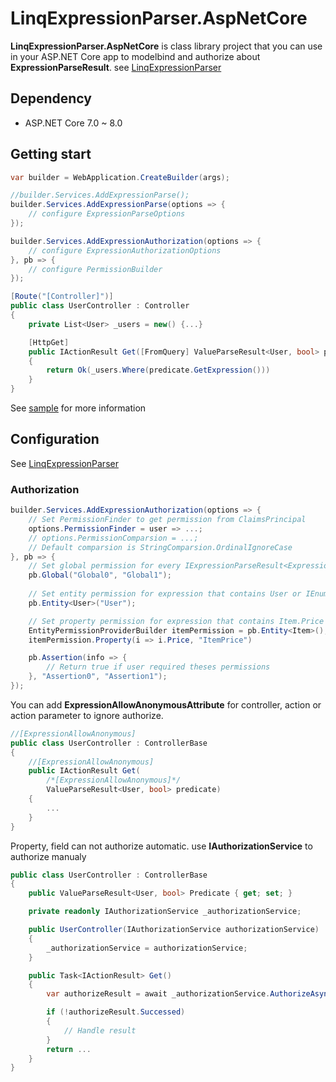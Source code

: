 # LinqExpressionParser.AspNetCore

**LinqExpressionParser.AspNetCore** is class library project that you can use in your ASP.NET Core app to modelbind and authorize about **ExpressionParseResult**. see [LinqExpressionParser](..\LinqExpressionParser\README.md)

## Dependency

- ASP.NET Core 7.0 ~ 8.0

## Getting start

```csharp
var builder = WebApplication.CreateBuilder(args);

//builder.Services.AddExpressionParse();
builder.Services.AddExpressionParse(options => {
    // configure ExpressionParseOptions
});

builder.Services.AddExpressionAuthorization(options => {
    // configure ExpressionAuthorizationOptions
}, pb => {
    // configure PermissionBuilder
});
```

```csharp
[Route("[Controller]")]
public class UserController : Controller
{
    private List<User> _users = new() {...}

    [HttpGet]
    public IActionResult Get([FromQuery] ValueParseResult<User, bool> predicate)
    {
        return Ok(_users.Where(predicate.GetExpression()))
    }
}
```

See [sample](..\LinqExpressionParser.AspNetCore.Sample) for more information

## Configuration

See [LinqExpressionParser](..\LinqExpressionParser.README.md)

### Authorization

```csharp
builder.Services.AddExpressionAuthorization(options => {
    // Set PermissionFinder to get permission from ClaimsPrincipal
    options.PermissionFinder = user => ...;
    // options.PermissionComparsion = ...;
    // Default comparsion is StringComparsion.OrdinalIgnoreCase
}, pb => {
    // Set global permission for every IExpressionParseResult<Expression>
    pb.Global("Global0", "Global1");
    
    // Set entity permission for expression that contains User or IEnumerable<User>
    pb.Entity<User>("User");

    // Set property permission for expression that contains Item.Price property
    EntityPermissionProviderBuilder itemPermission = pb.Entity<Item>();
    itemPermission.Property(i => i.Price, "ItemPrice")

    pb.Assertion(info => {
        // Return true if user required theses permissions
    }, "Assertion0", "Assertion1");
});
```

You can add **ExpressionAllowAnonymousAttribute** for controller, action or action parameter to ignore authorize.

```csharp
//[ExpressionAllowAnonymous]
public class UserController : ControllerBase
{
    //[ExpressionAllowAnonymous]
    public IActionResult Get(
        /*[ExpressionAllowAnonymous]*/
        ValueParseResult<User, bool> predicate)
    {
        ...
    }
}
```

Property, field can not authorize automatic. use **IAuthorizationService** to authorize manualy

```csharp
public class UserController : ControllerBase
{
    public ValueParseResult<User, bool> Predicate { get; set; }

    private readonly IAuthorizationService _authorizationService;

    public UserController(IAuthorizationService authorizationService)
    {
        _authorizationService = authorizationService;
    }

    public Task<IActionResult> Get()
    {
        var authorizeResult = await _authorizationService.AuthorizeAsync(User, Predicate, ExpressionAuthorizationDefaults.AUTHORIZE_POLICY);

        if (!authorizeResult.Successed)
        {
            // Handle result
        }
        return ...
    }
}
```
